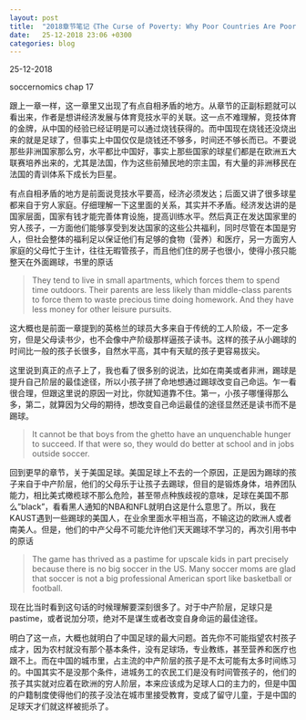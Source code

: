 ```yaml
---
layout: post
title:  "2018章节笔记《The Curse of Poverty: Why Poor Countries Are Poor at Sports》"
date:   25-12-2018 23:06 +0300
categories: blog
---
```


25-12-2018

soccernomics chap 17

跟上一章一样，这一章里又出现了有点自相矛盾的地方。从章节的正副标题就可以看出来，作者是想讲经济发展与体育竞技水平的关联。这一点不难理解，竞技体育的金牌，从中国的经验已经证明是可以通过烧钱获得的。而中国现在烧钱还没烧出来的就是足球了，但事实上中国仅仅是烧钱还不够多，时间还不够长而已。不要说那些非洲国家那么穷，水平都比中国好，事实上那些国家的球星们都是在欧洲五大联赛培养出来的，尤其是法国，作为这些前殖民地的宗主国，有大量的非洲移民在法国的青训体系下成长为巨星。

有点自相矛盾的地方是前面说竞技水平要高，经济必须发达；后面又讲了很多球星都来自于穷人家庭。仔细理解一下这里面的关系，其实并不矛盾。经济发达讲的是国家层面，国家有钱才能完善体育设施，提高训练水平。然后真正在发达国家里的穷人孩子，一方面他们能够享受到发达国家的这些公共福利，同时尽管在本国是穷人，但社会整体的福利足以保证他们有足够的食物（营养）和医疗，另一方面穷人家庭的父母忙于生计，往往无暇管孩子，而且他们住的房子也很小，使得小孩只能整天在外面踢球，书里的原话

> They tend to live in small apartments, which forces them to spend time outdoors. Their parents are less likely than middle-class parents to force them to waste precious time doing homework. And they have less money for other leisure pursuits.

这大概也是前面一章提到的英格兰的球员大多来自于传统的工人阶级，不一定多穷，但是父母读书少，也不会像中产阶级那样逼孩子读书。这样的孩子从小踢球的时间比一般的孩子长很多，自然水平高，其中有天赋的孩子更容易拔尖。

这里说到真正的点子上了，我也看了很多别的说法，比如在南美或者非洲，踢球是提升自己阶层的最佳途径，所以小孩子拼了命地想通过踢球改变自己命运。乍一看很合理，但跟这里说的原因一对比，你就知道靠不住。第一，小孩子哪懂得那么多，第二，就算因为父母的期待，想改变自己命运最佳的途径显然还是读书而不是踢球。

> It cannot be that boys from the ghetto have an unquenchable hunger to succeed. If that were so, they would do better at school and in jobs outside soccer.

回到更早的章节，关于美国足球。美国足球上不去的一个原因，正是因为踢球的孩子来自于中产阶层，他们的父母乐于让孩子去踢球，但目的是锻炼身体，培养团队能力，相比美式橄榄球不那么危险，甚至带点种族歧视的意味，足球在美国不那么”black”，看看黑人通知的NBA和NFL就明白这是什么意思了。所以，我在KAUST遇到一些踢球的美国人，在业余里面水平相当高，不输这边的欧洲人或者南美人。但是，他们的中产父母不可能允许他们天天踢球不学习的，再次引用书中的原话

> The game has thrived as a pastime for upscale kids in part precisely because there is no big soccer in the US. Many soccer moms are glad that soccer is not a big professional American sport like basketball or football.

现在比当时看到这句话的时候理解要深刻很多了。对于中产阶层，足球只是pastime，或者说加分项，绝对不是谋生或者改变自身命运的最佳途径。

明白了这一点，大概也就明白了中国足球的最大问题。首先你不可能指望农村孩子成才，因为农村就没有那个基本条件，没有足球场，专业教练，甚至营养和医疗也跟不上。而在中国的城市里，占主流的中产阶层的孩子是不太可能有太多时间练习的。中国其实不是没那个条件，进城务工的农民工们是没有时间管孩子的，他们的孩子其实就对应着在欧洲的穷人阶层，本来应该成为足球人口的主力的，但是中国的户籍制度使得他们的孩子没法在城市里接受教育，变成了留守儿童，于是中国的足球天才们就这样被扼杀了。

<!--end-->
